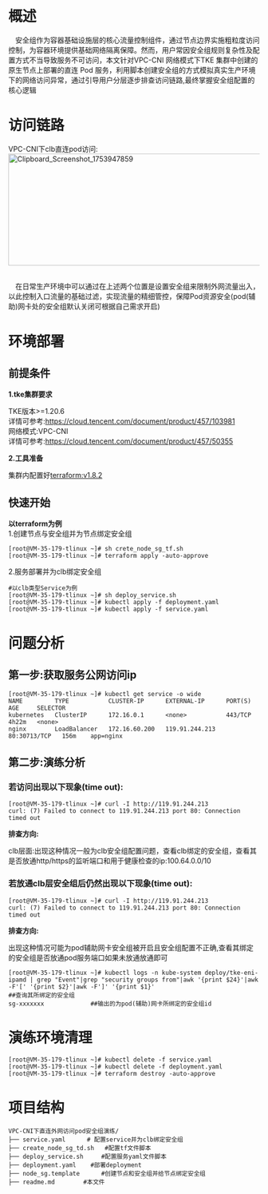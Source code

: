 # 概述
&emsp;安全组作为容器基础设施层的核心流量控制组件，通过节点边界实施粗粒度访问控制，为容器环境提供基础网络隔离保障。然而，用户常因安全组规则复杂性及配置方式不当导致服务不可访问，本文针对VPC-CNI 网络模式下TKE 集群中创建的原生节点上部署的直连 Pod 服务，利用脚本创建安全组的方式模拟真实生产环境下的网络访问异常，通过引导用户分层逐步排查访问链路,最终掌握安全组配置的核心逻辑


# 访问链路
VPC-CNI下clb直连pod访问:<br>
[<img width="576" height="224" alt="Clipboard_Screenshot_1753947859" src="https://github.com/user-attachments/assets/44c3bbb8-c96b-4876-83f8-4498452331ae" />
](https://github.com/aliantli/sg_playbook_1/blob/c47e12a735722442bde33e0196e87357658fec9c/playbook/VPV-CNI%E4%B8%8B%E7%9B%B4%E8%BF%9E%E5%A4%96%E7%BD%91%E8%AE%BF%E9%97%AEpod%E5%AE%89%E5%85%A8%E7%BB%84%E6%BC%94%E7%BB%83/image/flowchart.md)


<br>&emsp;在日常生产环境中可以通过在上述两个位置是设置安全组来限制外网流量出入，以此控制入口流量的基础过滤，实现流量的精细管控，保障Pod资源安全(pod(辅助)网卡处的安全组默认关闭可根据自己需求开启)
# 环境部署
## 前提条件
**1.tke集群要求**

TKE版本>=1.20.6
<br>详情可参考:https://cloud.tencent.com/document/product/457/103981<br>
网络模式:VPC-CNI<br>
详情可参考:https://cloud.tencent.com/document/product/457/50355

**2.工具准备**

集群内配置好[terraform:v1.8.2](https://developer.hashicorp.com/terraform)
## 快速开始

**以terraform为例**<br>
 1.创建节点与安全组并为节点绑定安全组
```
[root@VM-35-179-tlinux ~]# sh crete_node_sg_tf.sh
[root@VM-35-179-tlinux ~]# terraform apply -auto-approve
```
2.服务部署并为clb绑定安全组

```
#以clb类型Service为例
[root@VM-35-179-tlinux ~]# sh deploy_service.sh
[root@VM-35-179-tlinux ~]# kubectl apply -f deployment.yaml
[root@VM-35-179-tlinux ~]# kubectl apply -f service.yaml
```

# 问题分析
## 第一步:获取服务公网访问ip
```
[root@VM-35-179-tlinux ~]# kubectl get service -o wide
NAME         TYPE           CLUSTER-IP      EXTERNAL-IP      PORT(S)        AGE     SELECTOR
kubernetes   ClusterIP      172.16.0.1      <none>           443/TCP        4h22m   <none>
nginx        LoadBalancer   172.16.60.200   119.91.244.213   80:30713/TCP   156m    app=nginx
```

## 第二步:演练分析
### 若访问出现以下现象(time out):
```
[root@VM-35-179-tlinux ~]# curl -I http://119.91.244.213
curl: (7) Failed to connect to 119.91.244.213 port 80: Connection timed out
```
**排查方向:**<br>

clb层面:出现这种情况一般为clb安全组配置问题，查看clb绑定的安全组，查看其是否放通http/https的监听端口和用于健康检查的ip:100.64.0.0/10


### 若放通clb层安全组后仍然出现以下现象(time out):
```
[root@VM-35-179-tlinux ~]# curl -I http://119.91.244.213
curl: (7) Failed to connect to 119.91.244.213 port 80: Connection timed out
```
**排查方向:**<br>

出现这种情况可能为pod辅助网卡安全组被开启且安全组配置不正确,查看其绑定的安全组是否放通pod服务端口如果未放通放通即可
```
[root@VM-35-179-tlinux ~]# kubectl logs -n kube-system deploy/tke-eni-ipamd | grep "Event"|grep "security groups from"|awk '{print $24}'|awk -F'[' '{print $2}'|awk -F']' '{print $1}'                            ##查询其所绑定的安全组
sg-xxxxxxx             ##输出的为pod(辅助)网卡所绑定的安全组id
```
# 演练环境清理
```
[root@VM-35-179-tlinux ~]# kubectl delete -f service.yaml
[root@VM-35-179-tlinux ~]# kubectl delete -f deployment.yaml
[root@VM-35-179-tlinux ~]# terraform destroy -auto-approve
```
# 项目结构
```
VPC-CNI下直连外网访问pod安全组演练/  
├── service.yaml      # 配置service并为clb绑定安全组
├── create_node_sg_td.sh   #配置tf文件脚本
├── deploy_service.sh     #配置服务yaml文件脚本
├── deployment.yaml    #部署deployment
├── node_sg.template      #创建节点和安全组并给节点绑定安全组
├── readme.md        #本文件
```
